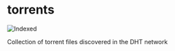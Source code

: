 torrents 
========
![Indexed](https://img.shields.io/badge/indexed-6887-blue)

Collection of torrent files discovered in the DHT network
